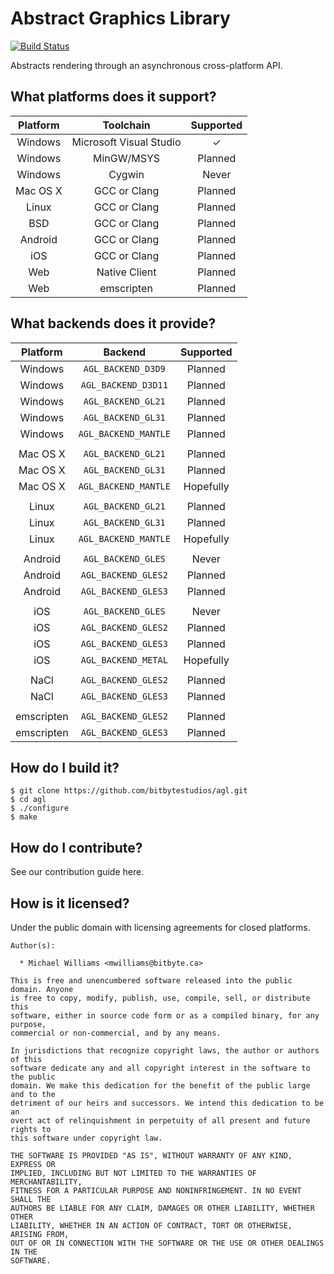 # Abstract Graphics Library

[![Build Status](https://travis-ci.org/bitbytestudios/agl.png?branch=master)](http://travis-ci.org/bitbytestudios/agl)

Abstracts rendering through an asynchronous cross-platform API.

What platforms does it support?
-------------------------------

| Platform  | Toolchain               | Supported             |
|:---------:|:-----------------------:|:---------------------:|
| Windows   | Microsoft Visual Studio | <span>&#10003;</span> |
| Windows   | MinGW/MSYS              |        Planned        |
| Windows   | Cygwin                  |         Never         |
| Mac OS X  | GCC or Clang            |        Planned        |
| Linux     | GCC or Clang            |        Planned        |
| BSD       | GCC or Clang            |        Planned        |
| Android   | GCC or Clang            |        Planned        |
| iOS       | GCC or Clang            |        Planned        |
| Web       | Native Client           |        Planned        |
| Web       | emscripten              |        Planned        |

What backends does it provide?
------------------------------

| Platform   | Backend                 | Supported             |
|:----------:|:-----------------------:|:---------------------:|
| Windows    | `AGL_BACKEND_D3D9`      |        Planned        |
| Windows    | `AGL_BACKEND_D3D11`     |        Planned        |
| Windows    | `AGL_BACKEND_GL21`      |        Planned        |
| Windows    | `AGL_BACKEND_GL31`      |        Planned        |
| Windows    | `AGL_BACKEND_MANTLE`    |        Planned        |
|            |                         |                       |
| Mac OS X   | `AGL_BACKEND_GL21`      |        Planned        |
| Mac OS X   | `AGL_BACKEND_GL31`      |        Planned        |
| Mac OS X   | `AGL_BACKEND_MANTLE`    |       Hopefully       |
|            |                         |                       |
| Linux      | `AGL_BACKEND_GL21`      |        Planned        |
| Linux      | `AGL_BACKEND_GL31`      |        Planned        |
| Linux      | `AGL_BACKEND_MANTLE`    |       Hopefully       |
|            |                         |                       |
| Android    | `AGL_BACKEND_GLES`      |         Never         |
| Android    | `AGL_BACKEND_GLES2`     |        Planned        |
| Android    | `AGL_BACKEND_GLES3`     |        Planned        |
|            |                         |                       |
| iOS        | `AGL_BACKEND_GLES`      |         Never         |
| iOS        | `AGL_BACKEND_GLES2`     |        Planned        |
| iOS        | `AGL_BACKEND_GLES3`     |        Planned        |
| iOS        | `AGL_BACKEND_METAL`     |       Hopefully       |
|            |                         |                       |
| NaCl       | `AGL_BACKEND_GLES2`     |        Planned        |
| NaCl       | `AGL_BACKEND_GLES3`     |        Planned        |
|            |                         |                       |
| emscripten | `AGL_BACKEND_GLES2`     |        Planned        |
| emscripten | `AGL_BACKEND_GLES3`     |        Planned        |

How do I build it?
------------------

    $ git clone https://github.com/bitbytestudios/agl.git
    $ cd agl
    $ ./configure
    $ make

How do I contribute?
--------------------

See our contribution guide here.

How is it licensed?
-------------------

Under the public domain with licensing agreements for closed platforms.

```
Author(s):

  * Michael Williams <mwilliams@bitbyte.ca>

This is free and unencumbered software released into the public domain. Anyone
is free to copy, modify, publish, use, compile, sell, or distribute this
software, either in source code form or as a compiled binary, for any purpose,
commercial or non-commercial, and by any means.

In jurisdictions that recognize copyright laws, the author or authors of this
software dedicate any and all copyright interest in the software to the public
domain. We make this dedication for the benefit of the public large and to the
detriment of our heirs and successors. We intend this dedication to be an
overt act of relinquishment in perpetuity of all present and future rights to
this software under copyright law.

THE SOFTWARE IS PROVIDED "AS IS", WITHOUT WARRANTY OF ANY KIND, EXPRESS OR
IMPLIED, INCLUDING BUT NOT LIMITED TO THE WARRANTIES OF MERCHANTABILITY,
FITNESS FOR A PARTICULAR PURPOSE AND NONINFRINGEMENT. IN NO EVENT SHALL THE
AUTHORS BE LIABLE FOR ANY CLAIM, DAMAGES OR OTHER LIABILITY, WHETHER OTHER
LIABILITY, WHETHER IN AN ACTION OF CONTRACT, TORT OR OTHERWISE, ARISING FROM,
OUT OF OR IN CONNECTION WITH THE SOFTWARE OR THE USE OR OTHER DEALINGS IN THE
SOFTWARE.
```
